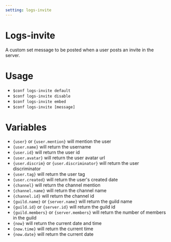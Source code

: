 ```yaml
---
setting: logs-invite
---
```


# Logs-invite

A custom set message to be posted when a user posts an invite in the server.

# Usage

- `$conf logs-invite default`
- `$conf logs-invite disable`
- `$conf logs-invite embed`
- `$conf logs-invite [message]`

# Variables

- `{user}` or `{user.mention}` will mention the user
- `{user.name}` will return the username
- `{user.id}` will return the user id
- `{user.avatar}` will return the user avatar url
- `{user.discrim}` or `{user.discriminator}` will return the user discriminator
- `{user.tag}` will return the user tag
- `{user.created}` will return the user's created date
- `{channel}` will return the channel mention
- `{channel.name}` will return the channel name
- `{channel.id}` will return the channel id
- `{guild.name}` or `{server.name}` will return the guild name
- `{guild.id}` or `{server.id}` will return the guild id
- `{guild.members}` or `{server.members}` will return the number of members in the guild
- `{now}` will return the current date and time
- `{now.time}` will return the current time
- `{now.date}` will return the current date
